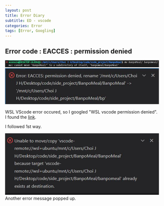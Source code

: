 ```yaml
---
layout: post
title: Error Diary
subtitle: ED - vscode
categories: Error
tags: [Error, Googling]
---
```


## Error code : EACCES : permission denied

![err1](./src/1121_1.jpg)
![err2](./src/1121_2.jpg)

WSL VScode error occured, so I googled "WSL vscode permission denied". I found the [link](https://velog.io/@gidskql6671/VSCode-WSL%ED%99%98%EA%B2%BD%EC%97%90%EC%84%9C-%EB%94%94%EB%A0%89%ED%86%A0%EB%A6%AC-%EB%B3%80%EA%B2%BD%EC%8B%9CPermission-denied-%ED%95%B4%EA%B2%B0).  

I followed 1st way.

![err3](./src/1121_3.jpg)
Another error message popped up.


